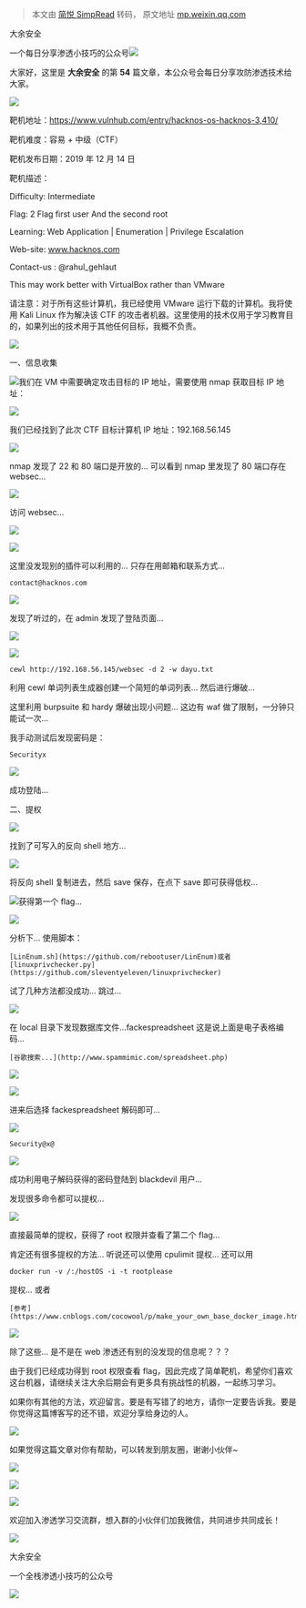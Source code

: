 > 本文由 [简悦 SimpRead](http://ksria.com/simpread/) 转码， 原文地址 [mp.weixin.qq.com](https://mp.weixin.qq.com/s/Yv3LX3S4CeEr-JDjP2hwrA)

大余安全  

一个每日分享渗透小技巧的公众号![](https://mmbiz.qpic.cn/mmbiz_png/O7dWXt4o5KPTQKiaXksbZia7PmHLPX2vnCWsznInTj3b9TFYtTDIYG6lDGJZYYSv72NsVWF24Kjlo4MT29tEOQSg/640?wx_fmt=png)

  

  

大家好，这里是 **大余安全** 的第 **54** 篇文章，本公众号会每日分享攻防渗透技术给大家。

![](https://mmbiz.qpic.cn/mmbiz_png/2ichQqW6XvPlgohk6kjVu8GYOQ2Oco557j1bibkVCOsbLrO28pO7Lws1oVXcvS90GtYFe9Va2cepbqXjuziaDrnibg/640?wx_fmt=png)

靶机地址：https://www.vulnhub.com/entry/hacknos-os-hacknos-3,410/

靶机难度：容易 + 中级（CTF）

靶机发布日期：2019 年 12 月 14 日

靶机描述：

Difficulty: Intermediate

Flag: 2 Flag first user And the second root

Learning: Web Application | Enumeration | Privilege Escalation

Web-site: www.hacknos.com

Contact-us : @rahul_gehlaut

This may work better with VirtualBox rather than VMware

请注意：对于所有这些计算机，我已经使用 VMware 运行下载的计算机。我将使用 Kali Linux 作为解决该 CTF 的攻击者机器。这里使用的技术仅用于学习教育目的，如果列出的技术用于其他任何目标，我概不负责。

![](https://mmbiz.qpic.cn/mmbiz_png/70aCp38I3nX6dfnC3RPrQfDeuwyvRCkVZ5NrvqgrPsUd76ALjnYzdoWubzsdbaGpIBU9LdWWaN6eK2jaDkibicFA/640?wx_fmt=png)

一、信息收集

![](https://mmbiz.qpic.cn/mmbiz_png/O7dWXt4o5KPqTxmpcPCD7h0BlPpO2W2uibBj3IVvoT25eIZczwxWj006uwEumqVY4UJKhmicpA3FQoIwFVvE7peg/640?wx_fmt=png)我们在 VM 中需要确定攻击目标的 IP 地址，需要使用 nmap 获取目标 IP 地址：

![](https://mmbiz.qpic.cn/mmbiz_png/O7dWXt4o5KPqTxmpcPCD7h0BlPpO2W2ucS4ibLe0yaoDlKicUlJ2rC2n4JibuSNby459gFVC62kIqI5wmZhJOicCNQ/640?wx_fmt=png)

我们已经找到了此次 CTF 目标计算机 IP 地址：192.168.56.145

![](https://mmbiz.qpic.cn/mmbiz_png/O7dWXt4o5KPqTxmpcPCD7h0BlPpO2W2ut9kDfxkMKYG4oGLH9SbzXia7yPvziassWE5Arv9kMeSXIAVyjTtfP0sw/640?wx_fmt=png)

nmap 发现了 22 和 80 端口是开放的... 可以看到 nmap 里发现了 80 端口存在 websec...

![](https://mmbiz.qpic.cn/mmbiz_png/O7dWXt4o5KPqTxmpcPCD7h0BlPpO2W2uaQibm97RFgz9q5iagf0iaLtYSUYl3nwGyPbld7z1CGHvRDEvabUboNuibw/640?wx_fmt=png)

访问 websec...

![](https://mmbiz.qpic.cn/mmbiz_png/O7dWXt4o5KPqTxmpcPCD7h0BlPpO2W2uCZC5ic4sqZbTZ63LbQYekg6sgSOlf0BvaxQCIxxJrzmxY5bh9EHUNeA/640?wx_fmt=png)

![](https://mmbiz.qpic.cn/mmbiz_png/O7dWXt4o5KPqTxmpcPCD7h0BlPpO2W2uYnlI3jZyYgia8m8stVW9zgu9JAGV9KQEfF8O7CUosmwnX0of2mkFjkQ/640?wx_fmt=png)

这里没发现别的插件可以利用的... 只存在用邮箱和联系方式...

```
contact@hacknos.com
```

![](https://mmbiz.qpic.cn/mmbiz_png/O7dWXt4o5KPqTxmpcPCD7h0BlPpO2W2uF6a7hHzJ5E559YZXibDZwvmJjvNZicNUTuzLZYYkQJYBLEzJZgMyOKNw/640?wx_fmt=png)

发现了听过的，在 admin 发现了登陆页面...

![](https://mmbiz.qpic.cn/mmbiz_png/O7dWXt4o5KPqTxmpcPCD7h0BlPpO2W2u2Hc1XoSp7PLtRDaMjLciabPpNS68NAG4Ym1ZDLib0OeeDCEjlIC6dN4g/640?wx_fmt=png)

![](https://mmbiz.qpic.cn/mmbiz_png/O7dWXt4o5KPqTxmpcPCD7h0BlPpO2W2uG7HTk7LIShAvDF3VxRfTRnWf4cOdX3o7EktIx1E20kNcia5xd3sSdxg/640?wx_fmt=png)

```
cewl http://192.168.56.145/websec -d 2 -w dayu.txt
```

利用 cewl 单词列表生成器创建一个简短的单词列表... 然后进行爆破...

这里利用 burpsuite 和 hardy 爆破出现小问题... 这边有 waf 做了限制，一分钟只能试一次...

我手动测试后发现密码是：

```
Securityx
```

![](https://mmbiz.qpic.cn/mmbiz_png/O7dWXt4o5KPqTxmpcPCD7h0BlPpO2W2u3rBp9MZfeVl2usMa7d9RosqW18q8flGmKq29xxMMxxVzXr1uic8PZ0w/640?wx_fmt=png)

成功登陆...

二、提权

![](https://mmbiz.qpic.cn/mmbiz_png/O7dWXt4o5KPqTxmpcPCD7h0BlPpO2W2uEvcVgBEUoBDFsjYPET85Rk8rF8TTy1vXU4Jc2SDPwbU7yEl0K5RX9A/640?wx_fmt=png)

找到了可写入的反向 shell 地方...

![](https://mmbiz.qpic.cn/mmbiz_png/O7dWXt4o5KPqTxmpcPCD7h0BlPpO2W2uZxff8QKibLmvABkl8DIPkXsCUL8oEtFo3VibWJuOQq8GTsZ7BdFCcibKA/640?wx_fmt=png)

将反向 shell 复制进去，然后 save 保存，在点下 save 即可获得低权...

![](https://mmbiz.qpic.cn/mmbiz_png/O7dWXt4o5KPqTxmpcPCD7h0BlPpO2W2uMorWh5e5Bnh6x0OkmctQ3H8qk95IzmBCLwNUNszVZhe6x6fr53pSLg/640?wx_fmt=png)获得第一个 flag...

![](https://mmbiz.qpic.cn/mmbiz_png/O7dWXt4o5KPqTxmpcPCD7h0BlPpO2W2uf2ibIBiavQf8BqqsfTFdmazHsqZoHMXicZlgfBVDibnYxJhJmQNcQkyhzw/640?wx_fmt=png)

分析下... 使用脚本：

```
[LinEnum.sh](https://github.com/rebootuser/LinEnum)或者[linuxprivchecker.py](https://github.com/sleventyeleven/linuxprivchecker)
```

试了几种方法都没成功... 跳过...

![](https://mmbiz.qpic.cn/mmbiz_png/O7dWXt4o5KPqTxmpcPCD7h0BlPpO2W2u5m8GC5Mo4KGvMg4rDibRLdmNN6RqzHB49olYY5XQlbyiag9E95gpuX8w/640?wx_fmt=png)

在 local 目录下发现数据库文件...fackespreadsheet 这是说上面是电子表格编码...

```
[谷歌搜索...](http://www.spammimic.com/spreadsheet.php)
```

![](https://mmbiz.qpic.cn/mmbiz_png/O7dWXt4o5KPqTxmpcPCD7h0BlPpO2W2u2GAeTzf16ghOFfHib7JMv1gSibqiaWLNXbTmQ2yfpGvZLd8niaHDJ1Ao6A/640?wx_fmt=png)

![](https://mmbiz.qpic.cn/mmbiz_png/O7dWXt4o5KPqTxmpcPCD7h0BlPpO2W2uw7kTvRIkVLAHoUImcnwibmapMInxSd1SibyaND9phV5Zpfp3ILRoFogw/640?wx_fmt=png)

进来后选择 fackespreadsheet 解码即可...

![](https://mmbiz.qpic.cn/mmbiz_png/O7dWXt4o5KPqTxmpcPCD7h0BlPpO2W2ufHGPYcay1wJdHzjicCl8aibEdd3ib7N6kiaDzO77JWqWVW5zEutM4vQvpA/640?wx_fmt=png)

```
Security@x@
```

![](https://mmbiz.qpic.cn/mmbiz_png/O7dWXt4o5KPqTxmpcPCD7h0BlPpO2W2uXic2trr0XIk1vLNGQdiagYFVMAeAm0egLPVicLqIjWIgic8hYx6qMmwoqg/640?wx_fmt=png)

成功利用电子解码获得的密码登陆到 blackdevil 用户...

发现很多命令都可以提权...

![](https://mmbiz.qpic.cn/mmbiz_png/O7dWXt4o5KPqTxmpcPCD7h0BlPpO2W2udo4aXvqmibuRF8WhzVyHGsOF3IgVV22j7otd1wrKQNMZwTkicGichLZTQ/640?wx_fmt=png)

直接最简单的提权，获得了 root 权限并查看了第二个 flag...

肯定还有很多提权的方法... 听说还可以使用 cpulimit 提权... 还可以用

```
docker run -v /:/hostOS -i -t rootplease
```

提权... 或者

```
[参考](https://www.cnblogs.com/cocowool/p/make_your_own_base_docker_image.html)
```

![](https://mmbiz.qpic.cn/mmbiz_png/2ichQqW6XvPlgohk6kjVu8GYOQ2Oco557j1bibkVCOsbLrO28pO7Lws1oVXcvS90GtYFe9Va2cepbqXjuziaDrnibg/640?wx_fmt=png)

除了这些... 是不是在 web 渗透还有别的没发现的信息呢？？？

由于我们已经成功得到 root 权限查看 flag，因此完成了简单靶机，希望你们喜欢这台机器，请继续关注大余后期会有更多具有挑战性的机器，一起练习学习。

如果你有其他的方法，欢迎留言。要是有写错了的地方，请你一定要告诉我。要是你觉得这篇博客写的还不错，欢迎分享给身边的人。

![](https://mmbiz.qpic.cn/mmbiz_png/70aCp38I3nX6dfnC3RPrQfDeuwyvRCkVZ5NrvqgrPsUd76ALjnYzdoWubzsdbaGpIBU9LdWWaN6eK2jaDkibicFA/640?wx_fmt=png)

如果觉得这篇文章对你有帮助，可以转发到朋友圈，谢谢小伙伴~

![](https://mmbiz.qpic.cn/mmbiz_png/c5xrRn4430AnqkfAJc38Vpnc5XiaADLTjiciciaibYU4EHw3Nuh7YMtuB0hz3sb8Em9iatt5skAsibuuysPLdLY5LtWOw/640?wx_fmt=png)

![](https://mmbiz.qpic.cn/mmbiz_png/p3lIbvldZiabdI5iaCb3icRhtygUuo2sp6Hcdq0ANlpy5W3gL628uq032jsoVnGnl6HdGrgDXjfazFtkp6IInibDdQ/640?wx_fmt=png)

![](https://mmbiz.qpic.cn/mmbiz_png/O7dWXt4o5KPqjaFWwyrrhiciahSpOibxqKvSIFX0iaPcG00CjYIwQDwIDeIicmFMlOVNyhWYVSE8pJK566UK3YOUNWQ/640?wx_fmt=png)

欢迎加入渗透学习交流群，想入群的小伙伴们加我微信，共同进步共同成长！

![](https://mmbiz.qpic.cn/mmbiz_png/ndicuTO22p6ibN1yF91ZicoggaJJZX3vQ77Vhx81O5GRyfuQoBRjpaUyLOErsSo8PwNYlT1XzZ6fbwQuXBRKf4j3Q/640?wx_fmt=png)  

大余安全

一个全栈渗透小技巧的公众号

![](https://mmbiz.qpic.cn/mmbiz_png/O7dWXt4o5KPTQKiaXksbZia7PmHLPX2vnCSsnsc7MHh257oYRic1MOT8qibABNUEnTq9DUL7QBwnS52EheJf4m8iaTQ/640?wx_fmt=png)